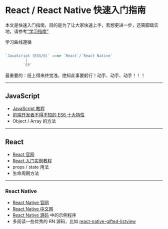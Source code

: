 # React / React Native 快速入门指南

本文是快速入门指南，目的是为了让大家快速上手，若想更进一步，还需脚踏实地，请参考[“学习指南”](./README.md)

学习曲线遵循

```javascript

`JavaScript (ES5/6)` ===> `React`/`React Native`
         |
        `FP`          
```

最重要的：纸上得来终觉浅，绝知此事要躬行！动手、动手、动手！！！

--------------------------------------------------------------------------------

## JavaScript

- [JavaScript 教程](http://www.w3school.com.cn/js/index.asp)
- [前端开发者不得不知的 ES6 十大特性](http://www.alloyteam.com/2016/03/es6-front-end-developers-will-have-to-know-the-top-ten-properties/)
- Object / Array 的方法

--------------------------------------------------------------------------------

## React

- [React 官网](https://facebook.github.io/react/)
- [React 入门实例教程](http://www.ruanyifeng.com/blog/2015/03/react.html)
- props / state 用法
- 生命周期方法

--------------------------------------------------------------------------------

### React Native

- [React Native 官网](https://facebook.github.io/react-native/)
- [React Native 中文网](http://reactnative.cn/)
- [React Native 源码](https://github.com/facebook/react-native) 中的示例程序
- 多阅读一些优秀的 RN 源码，比如 [react-native-gifted-listview](https://github.com/FaridSafi/react-native-gifted-listview/blob/master/GiftedListView.js)

